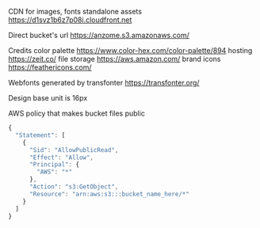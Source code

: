 CDN for images, fonts standalone assets
https://d1svz1b6z7p08i.cloudfront.net

Direct bucket's url
https://anzome.s3.amazonaws.com/

Credits
color palette https://www.color-hex.com/color-palette/894
hosting https://zeit.co/
file storage https://aws.amazon.com/
brand icons https://feathericons.com/


Webfonts generated by transfonter https://transfonter.org/

Design
base unit is 16px


AWS policy that makes bucket files public

```typescript
{
  "Statement": [
    {
      "Sid": "AllowPublicRead",
      "Effect": "Allow",
      "Principal": {
        "AWS": "*"
      },
      "Action": "s3:GetObject",
      "Resource": "arn:aws:s3:::bucket_name_here/*"
    }
  ]
}
```
